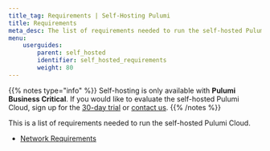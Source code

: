 ```yaml
---
title_tag: Requirements | Self-Hosting Pulumi
title: Requirements
meta_desc: The list of requirements needed to run the self-hosted Pulumi Cloud
menu:
    userguides:
        parent: self_hosted
        identifier: self_hosted_requirements
        weight: 80
---
```


{{% notes type="info" %}}
Self-hosting is only available with **Pulumi Business Critical**. If you would like to evaluate the self-hosted Pulumi Cloud, sign up for the [30-day trial](/product/self-hosted#self-hosted-trial) or [contact us](/contact/).
{{% /notes %}}

This is a list of requirements needed to run the self-hosted Pulumi Cloud.

- [Network Requirements](/docs/guides/self-hosted/requirements/network/)
